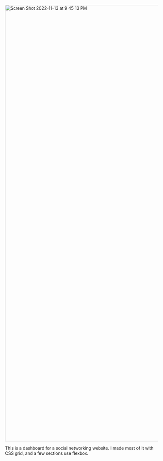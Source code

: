 <img width="1440" alt="Screen Shot 2022-11-13 at 9 45 13 PM" src="https://user-images.githubusercontent.com/86674284/201564457-62739473-1ca1-466e-8ec3-13461237acec.png">

This is a dashboard for a social networking website. I made most of it with CSS grid, and a few sections use flexbox. 
